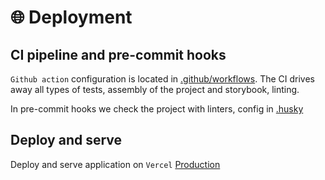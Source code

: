 # 🌐 Deployment

## CI pipeline and pre-commit hooks

`Github action` configuration is located in [.github/workflows](../.github/workflows). The CI drives away all types of tests, assembly of the project and storybook, linting.

In pre-commit hooks we check the project with linters, config in [.husky](../.husky)

## Deploy and serve

Deploy and serve application on `Vercel` [Production](https://github.com/g-serg-work/market-clone/deployments/Production)
